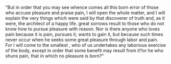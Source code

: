 "But in order that you may see whence comes all this born error of those
 who accuse pleasure and praise pain, I will open the whole matter, and 
 I will explain the very things which were said by that discoverer of truth and, 
 as it were, the architect of a happy life. great sorrows result to those who
  do not know how to pursue pleasure with reason. Nor is there anyone who loves pain 
  because it is pain, pursues it, wants to gain it, but because such times never 
  occur when he seeks some great pleasure through labor and pain. For I will come 
  to the smallest , who of us undertakes any laborious exercise of the body, 
  except in order that some benefit may result from it?or he who shuns pain, 
  that in which no pleasure is born?"